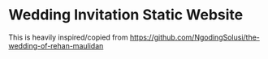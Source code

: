 # Wedding Invitation Static Website

This is heavily inspired/copied from https://github.com/NgodingSolusi/the-wedding-of-rehan-maulidan
